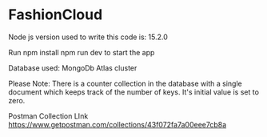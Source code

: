 # FashionCloud
Node js version used to write this code is: 15.2.0

Run 
npm install
npm run dev 
to start the app

Database used: MongoDb Atlas cluster 

Please Note: There is a counter collection in the database with a single document which keeps track of the number of keys. It's initial value is set to zero.

Postman Collection LInk https://www.getpostman.com/collections/43f072fa7a00eee7cb8a
